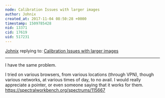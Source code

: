 ```yaml
---
node: Calibration Issues with larger images 
author: Johnix
created_at: 2017-11-04 08:50:28 +0000
timestamp: 1509785428
nid: 13371
cid: 17619
uid: 517231
---
```




[Johnix](../profile/Johnix) replying to: [Calibration Issues with larger images ](../notes/Anmar/08-19-2016/question-calibration-issues)

----
I have the same problem. 

I tried on various browsers, from various locations (through VPN), though various networks, at various times of day, to no avail. I would really appreciate a pointer, or even someone saying that it works for them.
https://spectralworkbench.org/spectrums/115667